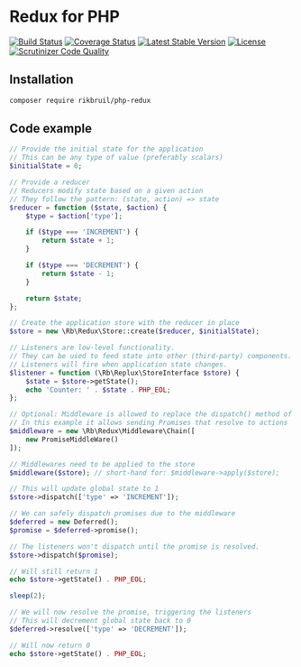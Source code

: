 # Redux for PHP

[![Build Status](https://travis-ci.org/rikbruil/php-redux.svg?branch=master)](https://travis-ci.org/rikbruil/php-redux)
[![Coverage Status](https://coveralls.io/repos/rikbruil/php-redux/badge.svg?branch=master&service=github)](https://coveralls.io/github/rikbruil/php-redux?branch=master)
[![Latest Stable Version](https://poser.pugx.org/rikbruil/php-redux/v/stable)](https://packagist.org/packages/rikbruil/php-redux)
[![License](https://poser.pugx.org/rikbruil/php-redux/license)](https://packagist.org/packages/rikbruil/php-redux)
[![Scrutinizer Code Quality](https://scrutinizer-ci.com/g/rikbruil/php-redux/badges/quality-score.png?b=master)](https://scrutinizer-ci.com/g/rikbruil/php-redux/?branch=master)

## Installation

```bash
composer require rikbruil/php-redux
```

## Code example

```php
// Provide the initial state for the application
// This can be any type of value (preferably scalars)
$initialState = 0;

// Provide a reducer
// Reducers modify state based on a given action
// They follow the pattern: (state, action) => state
$reducer = function ($state, $action) {
    $type = $action['type'];

    if ($type === 'INCREMENT') {
        return $state + 1;
    }

    if ($type === 'DECREMENT') {
        return $state - 1;
    }

    return $state;
};

// Create the application store with the reducer in place
$store = new \Rb\Redux\Store::create($reducer, $initialState);

// Listeners are low-level functionality.
// They can be used to feed state into other (third-party) components.
// Listeners will fire when application state changes.
$listener = function (\Rb\Replux\StoreInterface $store) {
    $state = $store->getState();
    echo 'Counter: ' . $state . PHP_EOL;
};

// Optional: Middleware is allowed to replace the dispatch() method of the store.
// In this example it allows sending Promises that resolve to actions
$middleware = new \Rb\Redux\Middleware\Chain([
    new PromiseMiddleWare()
]);

// Middlewares need to be applied to the store
$middleware($store); // short-hand for: $middleware->apply($store);

// This will update global state to 1
$store->dispatch(['type' => 'INCREMENT']);

// We can safely dispatch promises due to the middleware
$deferred = new Deferred();
$promise = $deferred->promise();

// The listeners won't dispatch until the promise is resolved.
$store->dispatch($promise);

// Will still return 1
echo $store->getState() . PHP_EOL;

sleep(2);

// We will now resolve the promise, triggering the listeners
// This will decrement global state back to 0
$deferred->resolve(['type' => 'DECREMENT']);

// Will now return 0
echo $store->getState() . PHP_EOL;
```
